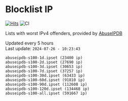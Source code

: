 # Blocklist IP

[![Hits](https://hits.seeyoufarm.com/api/count/incr/badge.svg?url=https%3A%2F%2Fgithub.com%2Fborestad%2Fblocklist-ip%2F&count_bg=%2379C83D&title_bg=%23555555&icon=&icon_color=%23E7E7E7&title=hits&edge_flat=false)](https://hits.seeyoufarm.com)  ![CI](https://img.shields.io/github/workflow/status/borestad/blocklist-ip/CI?style=flat-square)

Lists with worst IPv4 offenders, provided by [AbuseIPDB](https://www.abuseipdb.com/)

<!-- FOOTER-PLACEHOLDER -->
Updated every 5 hours<br>
Last update: `2024-07-26 - 10:23:43`
```
abuseipdb-s100-1d.ipset (23400 ip)
abuseipdb-s100-2d.ipset (27690 ip)
abuseipdb-s100-3d.ipset (30653 ip)
abuseipdb-s100-7d.ipset (37257 ip)
abuseipdb-s100-30d.ipset (63433 ip)
abuseipdb-s100-60d.ipset (91810 ip)
abuseipdb-s100-90d.ipset (112608 ip)
abuseipdb-s100-120d.ipset (134468 ip)
abuseipdb-s100-all.ipset (591667 ip)
```
